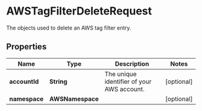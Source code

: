

# AWSTagFilterDeleteRequest

The objects used to delete an AWS tag filter entry.

## Properties

Name | Type | Description | Notes
------------ | ------------- | ------------- | -------------
**accountId** | **String** | The unique identifier of your AWS account. |  [optional]
**namespace** | **AWSNamespace** |  |  [optional]



